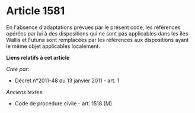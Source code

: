 # Article 1581

En l'absence d'adaptations prévues par le présent code, les références opérées par lui à des dispositions qui ne sont pas
applicables dans les îles Wallis et Futuna sont remplacées par les références aux dispositions ayant le même objet
applicables localement.

**Liens relatifs à cet article**

_Créé par_:

  - Décret n°2011-48 du 13 janvier 2011 - art. 1

_Anciens textes_:

  - Code de procédure civile - art. 1518 (M)
